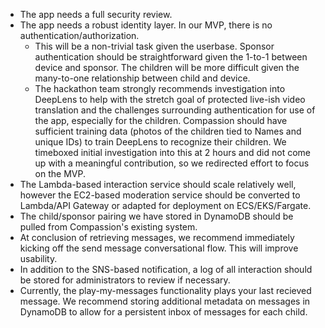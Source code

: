 - The app needs a full security review.
- The app needs a robust identity layer. In our MVP, there is no authentication/authorization.
  - This will be a non-trivial task given the userbase. Sponsor authentication should be straightforward given the 1-to-1 between device and sponsor. The children will be more difficult given the many-to-one relationship between child and device.
  - The hackathon team strongly recommends investigation into DeepLens to help with the stretch goal of protected live-ish video translation and the challenges surrounding authentication for use of the app, especially for the children. Compassion should have sufficient training data (photos of the children tied to Names and unique IDs) to train DeepLens to recognize their children. We timeboxed initial investigation into this at 2 hours and did not come up with a meaningful contribution, so we redirected effort to focus on the MVP.
- The Lambda-based interaction service should scale relatively well, however the EC2-based moderation service should be converted to Lambda/API Gateway or adapted for deployment on ECS/EKS/Fargate.
- The child/sponsor pairing we have stored in DynamoDB should be pulled from Compassion's existing system.
- At conclusion of retrieving messages, we recommend immediately kicking off the send message conversational flow. This will improve usability.
- In addition to the SNS-based notification, a log of all interaction should be stored for administrators to review if necessary.
- Currently, the play-my-messages functionality plays your last recieved message. We recommend storing additional metadata on messages in DynamoDB to allow for a persistent inbox of messages for each child.